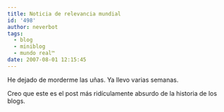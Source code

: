 ```yaml
---
title: Noticia de relevancia mundial
id: '498'
author: neverbot
tags:
  - blog
  - miniblog
  - mundo real™
date: 2007-08-01 12:15:45
---
```


He dejado de morderme las uñas. Ya llevo varias semanas.

Creo que este es el post más ridículamente absurdo de la historia de los blogs.